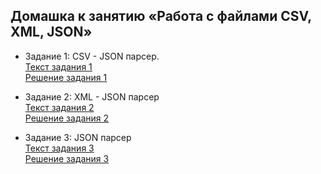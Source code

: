 ## Домашка к занятию «Работа с файлами CSV, XML, JSON»

- Задание 1: CSV - JSON парсер.     
  [Текст задания 1](https://github.com/netology-code/jd-homeworks/blob/master/special_files/task1/README.md)      
  [Решение задания 1](https://github.com/NataliaKubiak/specialFiles_hw/tree/main/src/main/java/task1_CSVtoJSON)

- Задание 2: XML - JSON парсер     
   [Текст задания 2](https://github.com/netology-code/jd-homeworks/blob/master/special_files/task2/README.md)     
   [Решение задания 2]()

- Задание 3: JSON парсер    
   [Текст задания 3](https://github.com/netology-code/jd-homeworks/blob/master/special_files/task3/README.md)    
   [Решение задания 3]()
